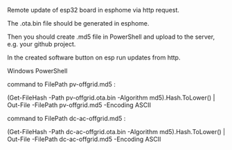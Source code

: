 Remote update of esp32 board in esphome via http request.

The .ota.bin file should be generated in esphome.

Then you should create .md5 file in PowerShell and upload to the server, e.g. your github project.

In the created software button on esp run updates from http.



Windows PowerShell

command to FilePath pv-offgrid.md5 :

(Get-FileHash -Path pv-offgrid.ota.bin -Algorithm md5).Hash.ToLower() | Out-File -FilePath pv-offgrid.md5 -Encoding ASCII

command to FilePath dc-ac-offgrid.md5 :

(Get-FileHash -Path dc-ac-offgrid.ota.bin -Algorithm md5).Hash.ToLower() | Out-File -FilePath dc-ac-offgrid.md5 -Encoding ASCII

